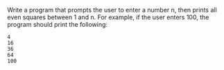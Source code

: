 Write a program that prompts the user to enter a number n, then prints all even
squares between 1 and n. For example, if the user enters 100, the program should
print the following:

```
4
16
36
64
100
```